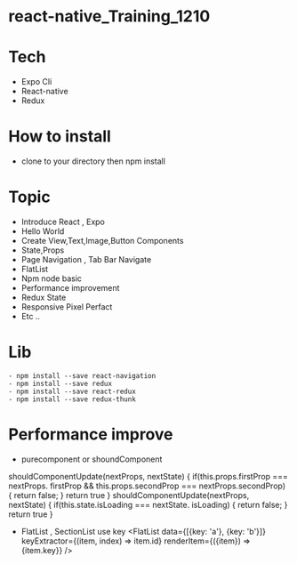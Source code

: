 # react-native_Training_1210

# Tech
  - Expo Cli
  - React-native
  - Redux

# How to install
  - clone to your directory then npm install
  
 
# Topic
  - Introduce React , Expo
  - Hello World
  - Create View,Text,Image,Button Components
  - State,Props
  - Page Navigation , Tab Bar Navigate
  - FlatList
  - Npm node basic
  - Performance improvement
  - Redux State
  - Responsive Pixel Perfact
  - Etc ..
  

 # Lib
    - npm install --save react-navigation
    - npm install --save redux
    - npm install --save react-redux
    - npm install --save redux-thunk

# Performance improve
 - purecomponent or shoundComponent

 shouldComponentUpdate(nextProps, nextState) {
    if(this.props.firstProp === nextProps. firstProp &&
       this.props.secondProp === nextProps.secondProp) {
      return false;
    }
    return true
  }
  shouldComponentUpdate(nextProps, nextState) {
    if(this.state.isLoading === nextState. isLoading) {
      return false;
    }
    return true
  }

  - FlatList , SectionList use key
    <FlatList
        data={[{key: 'a'}, {key: 'b'}]}
        keyExtractor={(item, index) => item.id}
        renderItem={({item}) => <Text>{item.key}}
    />

  
